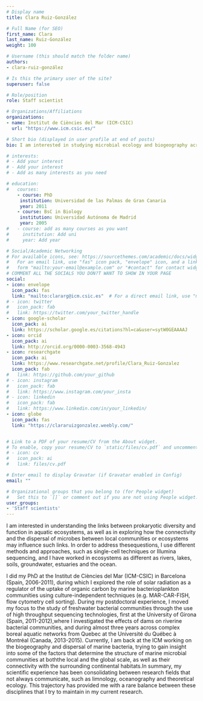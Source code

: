 ```yaml
---
# Display name
title: Clara Ruiz-González

# Full Name (for SEO)
first_name: Clara
last_name: Ruiz-González
weight: 100

# Username (this should match the folder name)
authors:
- clara-ruiz-gonzález

# Is this the primary user of the site?
superuser: false

# Role/position
role: Staff scientist

# Organizations/Affiliations
organizations:
- name: Institut de Ciències del Mar (ICM-CSIC)
  url: "https://www.icm.csic.es/"

# Short bio (displayed in user profile at end of posts)
bio: I am interested in studying microbial ecology and biogeography across terrestrial, freshwater and marine ecosystems

# interests:
# - Add your interest
# - Add your interest
# - Add as many interests as you need

# education:
#   courses:
    - course: PhD
     institution: Universidad de las Palmas de Gran Canaria
     year: 2011
    - course: BsC in Biology
     institution: Universidad Autónoma de Madrid
     year: 2005
#   - course: add as many courses as you want
#     institution: Add uni
#     year: Add year

# Social/Academic Networking
# For available icons, see: https://sourcethemes.com/academic/docs/widgets/#icons
#   For an email link, use "fas" icon pack, "envelope" icon, and a link in the
#   form "mailto:your-email@example.com" or "#contact" for contact widget.
# COMMENT ALL THE SOCIALS YOU DON?T WANT TO SHOW IN YOUR PAGE
social:
- icon: envelope
  icon_pack: fas
  link: "mailto:clararg@icm.csic.es"  # For a direct email link, use "mailto:test@example.org".
# - icon: twitter
#   icon_pack: fab
#   link: https://twitter.com/your_twitter_handle
- icon: google-scholar
  icon_pack: ai
  link: https://scholar.google.es/citations?hl=ca&user=sytW0GEAAAAJ
- icon: orcid
  icon_pack: ai
  link: http://orcid.org/0000-0003-3568-4943
- icon: researchgate
  icon_pack: ai
  link: https://www.researchgate.net/profile/Clara_Ruiz-Gonzalez
  icon_pack: fab
#   link: https://github.com/your_github
# - icon: instagram
#   icon_pack: fab
#   link: https://www.instagram.com/your_insta
# - icon: linkedin
#   icon_pack: fab
#   link: https://www.linkedin.com/in/your_linkedin/
- icon: globe
  icon_pack: fas
  link: "https://clararuizgonzalez.weebly.com/"


# Link to a PDF of your resume/CV from the About widget.
# To enable, copy your resume/CV to `static/files/cv.pdf` and uncomment the lines below.
# - icon: cv
#   icon_pack: ai
#   link: files/cv.pdf

# Enter email to display Gravatar (if Gravatar enabled in Config)
email: ""

# Organizational groups that you belong to (for People widget)
#   Set this to `[]` or comment out if you are not using People widget.
user_groups:
- 'Staff scientists'
---
```



I am interested in understanding the links between prokaryotic diversity and function in aquatic ecosystems, as well as in exploring how the connectivity and the dispersal of microbes between local communities or ecosystems may influence such links. In order to address thesequestions, I use different methods and approaches, such as single-cell techniques or Illumina sequencing, and I have worked in ecosystems as different as rivers, lakes, soils, groundwater, estuaries and the ocean.

I did my PhD at the Institut de Ciències del Mar (ICM-CSIC) in Barcelona (Spain, 2006-2011), during which I explored the role of solar radiation as a regulator of the uptake of organic carbon by marine bacterioplankton communities using culture-independent techniques (e.g. MAR-CAR-FISH, flow cytometry cell sorting). During my postdoctoral experience, I moved my focus to the study of freshwater bacterial communities through the use of high throughput sequencing technologies, first at the University of Girona (Spain, 2011-2012),where I investigated the effects of dams on riverine bacterial communities, and during almost three years across complex boreal aquatic networks from Quebec at the Université du Québec à Montréal (Canada, 2013-2015). Currently, I am back at the ICM working on the biogeography and dispersal of marine bacteria, trying to gain insight into some of the factors that determine the structure of marine microbial communities at boththe local and the global scale, as well as their connectivity with the surrounding continental habitats.In summary, my scientific experience has been consolidating between research fields that not always communicate, such as limnology, oceanography and theoretical ecology. This trajectory has provided me with a rare balance between these disciplines that I try to maintain in my current research.

